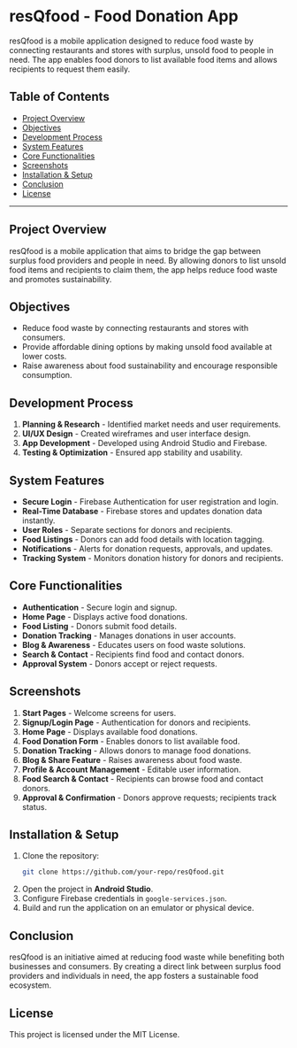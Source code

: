 # resQfood - Food Donation App

resQfood is a mobile application designed to reduce food waste by connecting restaurants and stores with surplus, unsold food to people in need. The app enables food donors to list available food items and allows recipients to request them easily.

## Table of Contents
- [Project Overview](#project-overview)
- [Objectives](#objectives)
- [Development Process](#development-process)
- [System Features](#system-features)
- [Core Functionalities](#core-functionalities)
- [Screenshots](#screenshots)
- [Installation & Setup](#installation--setup)
- [Conclusion](#conclusion)
- [License](#license)

---

## Project Overview

resQfood is a mobile application that aims to bridge the gap between surplus food providers and people in need. By allowing donors to list unsold food items and recipients to claim them, the app helps reduce food waste and promotes sustainability.

## Objectives

- Reduce food waste by connecting restaurants and stores with consumers.
- Provide affordable dining options by making unsold food available at lower costs.
- Raise awareness about food sustainability and encourage responsible consumption.

## Development Process

1. **Planning & Research** - Identified market needs and user requirements.
2. **UI/UX Design** - Created wireframes and user interface design.
3. **App Development** - Developed using Android Studio and Firebase.
4. **Testing & Optimization** - Ensured app stability and usability.

## System Features

- **Secure Login** - Firebase Authentication for user registration and login.
- **Real-Time Database** - Firebase stores and updates donation data instantly.
- **User Roles** - Separate sections for donors and recipients.
- **Food Listings** - Donors can add food details with location tagging.
- **Notifications** - Alerts for donation requests, approvals, and updates.
- **Tracking System** - Monitors donation history for donors and recipients.

## Core Functionalities

- **Authentication** - Secure login and signup.
- **Home Page** - Displays active food donations.
- **Food Listing** - Donors submit food details.
- **Donation Tracking** - Manages donations in user accounts.
- **Blog & Awareness** - Educates users on food waste solutions.
- **Search & Contact** - Recipients find food and contact donors.
- **Approval System** - Donors accept or reject requests.

## Screenshots

1. **Start Pages** - Welcome screens for users.
2. **Signup/Login Page** - Authentication for donors and recipients.
3. **Home Page** - Displays available food donations.
4. **Food Donation Form** - Enables donors to list available food.
5. **Donation Tracking** - Allows donors to manage food donations.
6. **Blog & Share Feature** - Raises awareness about food waste.
7. **Profile & Account Management** - Editable user information.
8. **Food Search & Contact** - Recipients can browse food and contact donors.
9. **Approval & Confirmation** - Donors approve requests; recipients track status.

## Installation & Setup

1. Clone the repository:
   ```sh
   git clone https://github.com/your-repo/resQfood.git
   ```
2. Open the project in **Android Studio**.
3. Configure Firebase credentials in `google-services.json`.
4. Build and run the application on an emulator or physical device.

## Conclusion

resQfood is an initiative aimed at reducing food waste while benefiting both businesses and consumers. By creating a direct link between surplus food providers and individuals in need, the app fosters a sustainable food ecosystem.

## License

This project is licensed under the MIT License.

